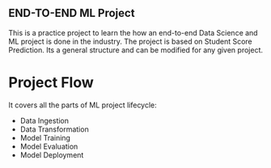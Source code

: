 ## END-TO-END ML Project

This is a practice project to learn the how an end-to-end Data Science and ML project is done in the industry.
The project is based on Student Score Prediction.
Its a general structure and can be modified for any given project.

# Project Flow
It covers all the parts of ML project lifecycle:
* Data Ingestion
* Data Transformation
* Model Training
* Model Evaluation
* Model Deployment

